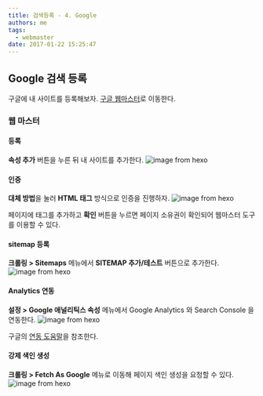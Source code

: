 ```yaml
---
title: 검색등록 - 4. Google
authors: me
tags:
  - webmaster
date: 2017-01-22 15:25:47
---
```


## Google 검색 등록

구글에 내 사이트를 등록해보자.
[구글 웹마스터](https://www.google.com/webmasters/tools/home?hl=ko)로 이동한다.

### 웹 마스터

#### 등록

**속성 추가** 버튼을 누른 뒤 내 사이트를 추가한다.
![image from hexo](https://i.imgur.com/Q02UcXI.png)

#### 인증

**대체 방법**을 눌러 **HTML 태그** 방식으로 인증을 진행하자.
![image from hexo](https://i.imgur.com/x1C3rj2.png)

페이지에 태그를 추가하고 **확인** 버튼을 누르면 페이지 소유권이 확인되어 웹마스터 도구를 이용할 수 있다.

#### sitemap 등록

**크롤링 > Sitemaps** 메뉴에서 **SITEMAP 추가/테스트** 버튼으로 추가한다.
![image from hexo](https://i.imgur.com/4l95R5v.png)

#### Analytics 연동

**설정 > Google 애널리틱스 속성** 메뉴에서 Google Analytics 와 Search Console 을 연동한다.
![image from hexo](https://i.imgur.com/wb0JiPu.png)

구글의 [연동 도움말](https://support.google.com/webmasters/answer/1120006?hl=ko)을 참조한다.

#### 강제 색인 생성

**크롤링 > Fetch As Google** 메뉴로 이동해 페이지 색인 생성을 요청할 수 있다.
![image from hexo](https://i.imgur.com/VbxhSK6.png)
